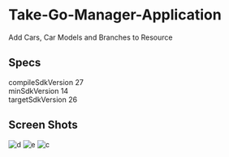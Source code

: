 # Take-Go-Manager-Application

Add Cars, Car Models and Branches to Resource

## Specs
compileSdkVersion 27<br/>
minSdkVersion 14<br/>
targetSdkVersion 26<br/>

## Screen Shots

![d](https://user-images.githubusercontent.com/32939633/39136617-5578221a-4724-11e8-8939-a8c066ee89f5.PNG)
![e](https://user-images.githubusercontent.com/32939633/39136618-559e04d0-4724-11e8-926e-bc4853bb3a1b.PNG)
![c](https://user-images.githubusercontent.com/32939633/39136619-55c9f266-4724-11e8-86a2-841f19a4c110.PNG)
